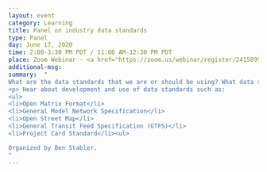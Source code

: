 ```yaml
---
layout: event
category: Learning
title: Panel on industry data standards
type: Panel
day: June 17, 2020
time: 2:00-3:30 PM PDT / 11:00 AM-12:30 PM PDT
place: Zoom Webinar - <a href="https://zoom.us/webinar/register/2415899459915/WN_qZCYQ3qGQbGnK9iYMyWOYg">Registration Open</a>
additional-msg:
summary:  "
What are the data standards that we are or should be using? What data standards should we be developing?
<p> Hear about development and use of data standards such as:
<ul>
<li>Open Matrix Format</li>
<li>General Model Network Specification</li>
<li>Open Street Map</li>
<li>General Transit Feed Specification (GTFS)</li>
<li>Project Card Standard</li><ul>

Organized by Ben Stabler.
"
---
```

